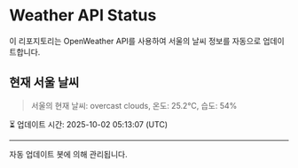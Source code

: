 
# Weather API Status

이 리포지토리는 OpenWeather API를 사용하여 서울의 날씨 정보를 자동으로 업데이트합니다.

## 현재 서울 날씨
> 서울의 현재 날씨: overcast clouds, 온도: 25.2°C, 습도: 54%

⏳ 업데이트 시간: 2025-10-02 05:13:07 (UTC)

---
자동 업데이트 봇에 의해 관리됩니다.
